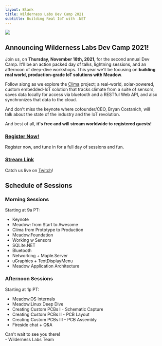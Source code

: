 ```yaml
---
layout: Blank
title: Wilderness Labs Dev Camp 2021
subtitle: Building Real IoT with .NET
---
```


![](/Common_Files/Wilderness_Labs_Dev_Camp.svg)

## Announcing Wilderness Labs Dev Camp 2021!

Join us, on **Thursday, November 18th, 2021**, for the second annual Dev Camp. It'll be an action packed day of talks, lightning sessions, and an afternoon of deep-dive workshops. This year we'll be focusing on **building real world, production-grade IoT solutions with Meadow**.

Follow along as we explore the [Clima](https://github.com/WildernessLabs/Clima) project; a real-world, solar-powered, custom embedded-IoT solution that tracks climate from a suite of sensors, saves data locally for access via bluetooth and a RESTful Web API, and also synchronizes that data to the cloud.

And don't miss the keynote where cofounder/CEO, Bryan Costanich, will talk about the state of the industry and the IoT revolution.

And best of all, **it's free and will stream worldwide to registered guests**!

### [Register Now!](https://www.eventbrite.com/e/devcamp-2021-tickets-179344774047)

Register now, and tune in for a full day of sessions and fun. 

### [Stream Link](https://www.twitch.tv/wildernesslabs)

Catch us live on [Twitch](https://www.twitch.tv/wildernesslabs)!

## Schedule of Sessions

### Morning Sessions

Starting at 9a PT:

* Keynote
* Meadow: from Start to Awesome
* Clima from Prototype to Production
* Meadow.Foundation
* Working w Sensors
* SQLite.NET
* Bluetooth
* Networking + Maple.Server
* uGraphics + TextDisplayMenu
* Meadow Application Architecture

### Afternoon Sessions

Starting at 1p PT:

* Meadow.OS Internals
* Meadow.Linux Deep Dive
* Creating Custom PCBs I - Schematic Capture
* Creating Custom PCBs II - PCB Layout
* Creating Custom PCBs III - PCB Assembly
* Fireside chat + Q&A


Can't wait to see you there!  
\- Wilderness Labs Team